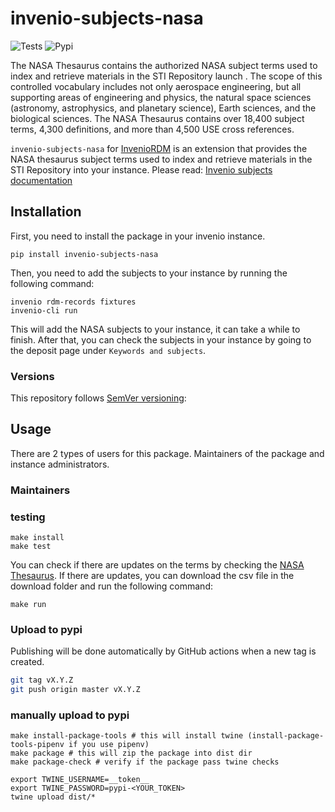 # invenio-subjects-nasa

![Tests](https://github.com/Samk13/invenio-subjects-nasa/actions/workflows/tests.yml/badge.svg)
![Pypi](https://img.shields.io/pypi/v/invenio-subjects-nasa.svg)

The NASA Thesaurus contains the authorized NASA subject terms used to index and retrieve materials in the STI Repository launch . The scope of this controlled vocabulary includes not only aerospace engineering, but all supporting areas of engineering and physics, the natural space sciences (astronomy, astrophysics, and planetary science), Earth sciences, and the biological sciences. The NASA Thesaurus contains over 18,400 subject terms, 4,300 definitions, and more than 4,500 USE cross references.

`invenio-subjects-nasa` for [InvenioRDM](https://inveniosoftware.org/products/rdm/) is an extension that provides the NASA thesaurus subject terms used to index and retrieve materials in the STI Repository into your instance.
Please read: [Invenio subjects documentation](https://inveniordm.docs.cern.ch/customize/vocabularies/subjects/)

## Installation

First, you need to install the package in your invenio instance.

```console
pip install invenio-subjects-nasa
```

Then, you need to add the subjects to your instance by running the following command:

```console
invenio rdm-records fixtures
invenio-cli run
```

This will add the NASA subjects to your instance, it can take a while to finish.
After that, you can check the subjects in your instance by going to the deposit page under `Keywords and subjects`.

### Versions

This repository follows [SemVer versioning](https://semver.org/):

## Usage

There are 2 types of users for this package. Maintainers of the package and instance administrators.

### Maintainers

### testing

```console
make install
make test
```

You can check if there are updates on the terms by checking the [NASA Thesaurus](https://sti.nasa.gov/nasa-thesaurus/).
If there are updates, you can download the csv file in the download folder and run the following command:

```console
make run
```

### Upload to pypi

Publishing will be done automatically by GitHub actions when a new tag is created.

```bash
git tag vX.Y.Z
git push origin master vX.Y.Z
```

### manually upload to pypi

```console
make install-package-tools # this will install twine (install-package-tools-pipenv if you use pipenv)
make package # this will zip the package into dist dir
make package-check # verify if the package pass twine checks

export TWINE_USERNAME=__token__
export TWINE_PASSWORD=pypi-<YOUR_TOKEN>
twine upload dist/*
```
